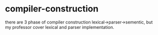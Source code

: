 # compiler-construction
there are 3 phase of compiler construction lexical->parser->sementic, but my professor cover lexical and parser implementation.
